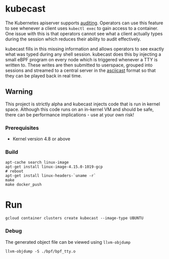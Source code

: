 # kubecast

The Kubernetes apiserver supports [auditing](https://kubernetes.io/docs/tasks/debug-application-cluster/audit/). Operators can use this feature to see whenever a client uses `kubectl exec` to gain access to a container. One issue with this is that operators cannot see what a client actually types during the session which reduces their ability to audit effectively.

kubecast fills in this missing information and allows operators to see exactly what was typed during any shell session. kubecast does this by injecting a small eBPF program on every node which is triggered whenever a TTY is written to. These writes are then submitted to userspace, grouped into sessions and streamed to a central server in the [asciicast](https://github.com/asciinema/asciinema/blob/develop/doc/asciicast-v2.md) format so that they can be played back in real time.

## Warning 

This project is strictly alpha and kubecast injects code that is run in kernel space. Although this code runs on an in-kernel VM and should be safe, there can be performance implications - use at your own risk!

### Prerequisites

- Kernel version 4.8 or above

### Build

```
apt-cache search linux-image
apt-get install linux-image-4.15.0-1019-gcp
# reboot
apt-get install linux-headers-`uname -r`
make
make docker_push
```

# Run

```
gcloud container clusters create kubecast --image-type UBUNTU
```

### Debug

The generated object file can be viewed using `llvm-objdump`

```
llvm-objdump -S ./bpf/bpf_tty.o
```
